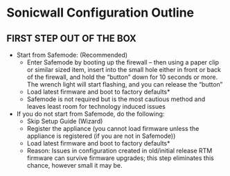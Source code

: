 # Sonicwall Configuration Outline

## FIRST STEP OUT OF THE BOX
  - Start from Safemode: (Recommended)
    - Enter Safemode by booting up the firewall – then using a paper clip or similar sized item, insert 
      into the small hole either in front or back of the firewall, and hold the “button” down for 10 
      seconds or more. The wrench light will start flashing, and you can release the “button”
    - Load latest firmware and boot to factory defaults*
    - Safemode is not required but is the most cautious method and leaves least room for 
      technology induced issues
  - If you do not start from Safemode, do the following:
    - Skip Setup Guide (Wizard)
    - Register the appliance (you cannot load firmware unless the appliance is registered (if you are 
      not in Safemode))
    - Load latest firmware and boot to factory defaults* 
     - Reason: Issues in configuration created in old/initial release RTM firmware can survive firmware upgrades; this step eliminates this chance, however small it may be.
